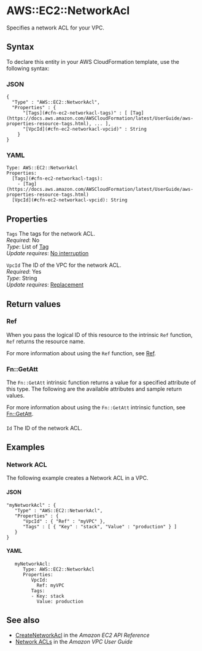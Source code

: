 # AWS::EC2::NetworkAcl<a name="aws-resource-ec2-networkacl"></a>

Specifies a network ACL for your VPC\.

## Syntax<a name="aws-resource-ec2-networkacl-syntax"></a>

To declare this entity in your AWS CloudFormation template, use the following syntax:

### JSON<a name="aws-resource-ec2-networkacl-syntax.json"></a>

```
{
  "Type" : "AWS::EC2::NetworkAcl",
  "Properties" : {
      "[Tags](#cfn-ec2-networkacl-tags)" : [ [Tag](https://docs.aws.amazon.com/AWSCloudFormation/latest/UserGuide/aws-properties-resource-tags.html), ... ],
      "[VpcId](#cfn-ec2-networkacl-vpcid)" : String
    }
}
```

### YAML<a name="aws-resource-ec2-networkacl-syntax.yaml"></a>

```
Type: AWS::EC2::NetworkAcl
Properties:
  [Tags](#cfn-ec2-networkacl-tags):
    - [Tag](https://docs.aws.amazon.com/AWSCloudFormation/latest/UserGuide/aws-properties-resource-tags.html)
  [VpcId](#cfn-ec2-networkacl-vpcid): String
```

## Properties<a name="aws-resource-ec2-networkacl-properties"></a>

`Tags` <a name="cfn-ec2-networkacl-tags"></a>
The tags for the network ACL\.  
_Required_: No  
_Type_: List of [Tag](https://docs.aws.amazon.com/AWSCloudFormation/latest/UserGuide/aws-properties-resource-tags.html)  
_Update requires_: [No interruption](https://docs.aws.amazon.com/AWSCloudFormation/latest/UserGuide/using-cfn-updating-stacks-update-behaviors.html#update-no-interrupt)

`VpcId` <a name="cfn-ec2-networkacl-vpcid"></a>
The ID of the VPC for the network ACL\.  
_Required_: Yes  
_Type_: String  
_Update requires_: [Replacement](https://docs.aws.amazon.com/AWSCloudFormation/latest/UserGuide/using-cfn-updating-stacks-update-behaviors.html#update-replacement)

## Return values<a name="aws-resource-ec2-networkacl-return-values"></a>

### Ref<a name="aws-resource-ec2-networkacl-return-values-ref"></a>

When you pass the logical ID of this resource to the intrinsic `Ref` function, `Ref` returns the resource name\.

For more information about using the `Ref` function, see [Ref](https://docs.aws.amazon.com/AWSCloudFormation/latest/UserGuide/intrinsic-function-reference-ref.html)\.

### Fn::GetAtt<a name="aws-resource-ec2-networkacl-return-values-fn--getatt"></a>

The `Fn::GetAtt` intrinsic function returns a value for a specified attribute of this type\. The following are the available attributes and sample return values\.

For more information about using the `Fn::GetAtt` intrinsic function, see [Fn::GetAtt](https://docs.aws.amazon.com/AWSCloudFormation/latest/UserGuide/intrinsic-function-reference-getatt.html)\.

#### <a name="aws-resource-ec2-networkacl-return-values-fn--getatt-fn--getatt"></a>

`Id` <a name="Id-fn::getatt"></a>
The ID of the network ACL\.

## Examples<a name="aws-resource-ec2-networkacl--examples"></a>

### Network ACL<a name="aws-resource-ec2-networkacl--examples--Network_ACL"></a>

The following example creates a Network ACL in a VPC\.

#### JSON<a name="aws-resource-ec2-networkacl--examples--Network_ACL--json"></a>

```
"myNetworkAcl" : {
   "Type" : "AWS::EC2::NetworkAcl",
   "Properties" : {
      "VpcId" : { "Ref" : "myVPC" },
      "Tags" : [ { "Key" : "stack", "Value" : "production" } ]
   }
}
```

#### YAML<a name="aws-resource-ec2-networkacl--examples--Network_ACL--yaml"></a>

```
   myNetworkAcl:
      Type: AWS::EC2::NetworkAcl
      Properties:
         VpcId:
           Ref: myVPC
         Tags:
         - Key: stack
           Value: production
```

## See also<a name="aws-resource-ec2-networkacl--seealso"></a>

- [CreateNetworkAcl](https://docs.aws.amazon.com/AWSEC2/latest/APIReference/ApiReference-query-CreateNetworkAcl.html) in the _Amazon EC2 API Reference_
- [Network ACLs](https://docs.aws.amazon.com/AmazonVPC/latest/UserGuide/VPC_ACLs.html) in the _Amazon VPC User Guide_
